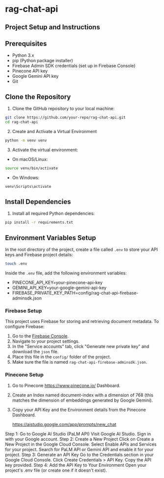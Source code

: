 # rag-chat-api

## Project Setup and Instructions
## Prerequisites
- Python 3.x
- pip (Python package installer)
- Firebase Admin SDK credentials (set up in Firebase Console)
- Pinecone API key
- Google Gemini API key
- Git

## Clone the Repository
1. Clone the GitHub repository to your local machine:
```bash
git clone https://github.com/your-repo/rag-chat-api.git
cd rag-chat-api
```

2. Create and Activate a Virtual Environment
```bash
python -m venv venv
```

3. Activate the virtual environment:
- On macOS/Linux:
``` bash
source venv/bin/activate
```
- On Windows:
```bash
venv\Scripts\activate
```

## Install Dependencies
1. Install all required Python dependencies:
```bash
pip install -r requirements.txt
```

## Environment Variables Setup
In the root directory of the project, create a file called `.env` to store your API keys and Firebase project details:
```bash
touch .env
```
Inside the `.env` file, add the following environment variables:
- PINECONE_API_KEY=your-pinecone-api-key
- GEMINI_API_KEY=your-google-gemini-api-key
- FIREBASE_PRIVATE_KEY_PATH=config/rag-chat-api-firebase-adminsdk.json

### Firebase Setup

This project uses Firebase for storing and retrieving document metadata. To configure Firebase:

1. Go to the [Firebase Console](https://console.firebase.google.com/).
2. Navigate to your project settings.
3. In the "Service accounts" tab, click "Generate new private key" and download the `json` file.
4. Place this file in the `config/` folder of the project.
5. Make sure the file is named `rag-chat-api-firebase-adminsdk.json`.


### Pinecone Setup

1. Go to Pinecone https://www.pinecone.io/ Dashboard.
2. Create an Index named document-index with a dimension of 768 (this matches the dimension of embeddings generated by Google Gemini).
3. Copy your API Key and the Environment details from the Pinecone Dashboard.

   https://aistudio.google.com/app/prompts/new_chat

Step 1: Go to Google AI Studio (PaLM API)
Visit Google AI Studio.
Sign in with your Google account.
Step 2: Create a New Project
Click on Create a New Project in the Google Cloud Console.
Select Enable APIs and Services for your project.
Search for PaLM API or Gemini API and enable it for your project.
Step 3: Generate an API Key
Go to the Credentials section in your Google Cloud Console.
Click Create Credentials > API Key.
Copy the API key provided.
Step 4: Add the API Key to Your Environment
Open your project's .env file (or create one if it doesn't exist).







